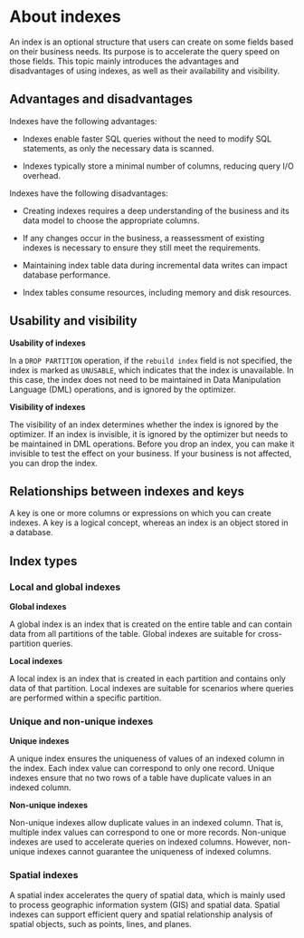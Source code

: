 # About indexes

An index is an optional structure that users can create on some fields based on their business needs. Its purpose is to accelerate the query speed on those fields. This topic mainly introduces the advantages and disadvantages of using indexes, as well as their availability and visibility.

## Advantages and disadvantages

Indexes have the following advantages:

* Indexes enable faster SQL queries without the need to modify SQL statements, as only the necessary data is scanned.

* Indexes typically store a minimal number of columns, reducing query I/O overhead.

Indexes have the following disadvantages:

* Creating indexes requires a deep understanding of the business and its data model to choose the appropriate columns.

* If any changes occur in the business, a reassessment of existing indexes is necessary to ensure they still meet the requirements.

* Maintaining index table data during incremental data writes can impact database performance.

* Index tables consume resources, including memory and disk resources.

## Usability and visibility

**Usability of indexes**

In a `DROP PARTITION` operation, if the `rebuild index` field is not specified, the index is marked as `UNUSABLE`, which indicates that the index is unavailable. In this case, the index does not need to be maintained in Data Manipulation Language (DML) operations, and is ignored by the optimizer.

**Visibility of indexes**

The visibility of an index determines whether the index is ignored by the optimizer. If an index is invisible, it is ignored by the optimizer but needs to be maintained in DML operations. Before you drop an index, you can make it invisible to test the effect on your business. If your business is not affected, you can drop the index.

## Relationships between indexes and keys

A key is one or more columns or expressions on which you can create indexes. A key is a logical concept, whereas an index is an object stored in a database.

## Index types

### Local and global indexes

**Global indexes**

A global index is an index that is created on the entire table and can contain data from all partitions of the table. Global indexes are suitable for cross-partition queries.

**Local indexes**

A local index is an index that is created in each partition and contains only data of that partition. Local indexes are suitable for scenarios where queries are performed within a specific partition.

### Unique and non-unique indexes

**Unique indexes**

A unique index ensures the uniqueness of values of an indexed column in the index. Each index value can correspond to only one record. Unique indexes ensure that no two rows of a table have duplicate values in an indexed column.

**Non-unique indexes**

Non-unique indexes allow duplicate values in an indexed column. That is, multiple index values can correspond to one or more records. Non-unique indexes are used to accelerate queries on indexed columns. However, non-unique indexes cannot guarantee the uniqueness of indexed columns.

### Spatial indexes

A spatial index accelerates the query of spatial data, which is mainly used to process geographic information system (GIS) and spatial data. Spatial indexes can support efficient query and spatial relationship analysis of spatial objects, such as points, lines, and planes.
